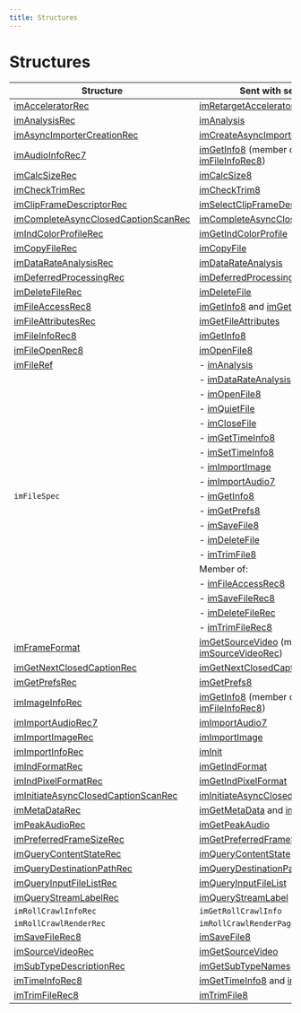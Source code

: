 ```yaml
---
title: Structures
---
```

# Structures

|                                              Structure                                               |                                                            Sent with selector                                                            |
|------------------------------------------------------------------------------------------------------|------------------------------------------------------------------------------------------------------------------------------------------|
| [imAcceleratorRec](structure-descriptions.md#imacceleratorrec)                                       | [imRetargetAccelerator](selector-descriptions.md#imretargetaccelerator)                                                                  |
| [imAnalysisRec](structure-descriptions.md#imanalysisrec)                                             | [imAnalysis](selector-descriptions.md#imanalysis)                                                                                        |
| [imAsyncImporterCreationRec](structure-descriptions.md#imasyncimportercreationrec)                   | [imCreateAsyncImporter](selector-descriptions.md#imcreateasyncimporter)                                                                  |
| [imAudioInfoRec7](structure-descriptions.md#imaudioinforec7)                                         | [imGetInfo8](selector-descriptions.md#imgetinfo8) (member of [imFileInfoRec8](structure-descriptions.md#imfileinforec8))                 |
| [imCalcSizeRec](structure-descriptions.md#imcalcsizerec)                                             | [imCalcSize8](selector-descriptions.md#imcalcsize8)                                                                                      |
| [imCheckTrimRec](structure-descriptions.md#imchecktrimrec)                                           | [imCheckTrim8](selector-descriptions.md#imchecktrim8)                                                                                    |
| [imClipFrameDescriptorRec](structure-descriptions.md#imclipframedescriptorrec)                       | [imSelectClipFrameDescriptor](selector-descriptions.md#imselectclipframedescriptor)                                                      |
| [imCompleteAsyncClosedCaptionScanRec](structure-descriptions.md#imcompleteasyncclosedcaptionscanrec) | [imCompleteAsyncClosedCaptionScan](selector-descriptions.md#imcompleteasyncclosedcaptionscan)                                            |
| [imIndColorProfileRec](structure-descriptions.md#imindcolorprofilerec)                               | [imGetIndColorProfile](selector-descriptions.md#imgetindcolorprofile)                                                                    |
| [imCopyFileRec](structure-descriptions.md#imcopyfilerec)                                             | [imCopyFile](selector-descriptions.md#imcopyfile)                                                                                        |
| [imDataRateAnalysisRec](structure-descriptions.md#imdatarateanalysisrec)                             | [imDataRateAnalysis](selector-descriptions.md#imdatarateanalysis)                                                                        |
| [imDeferredProcessingRec](structure-descriptions.md#imdeferredprocessingrec)                         | [imDeferredProcessing](selector-descriptions.md#imdeferredprocessing)                                                                    |
| [imDeleteFileRec](structure-descriptions.md#imdeletefilerec)                                         | [imDeleteFile](selector-descriptions.md#imdeletefile)                                                                                    |
| [imFileAccessRec8](structure-descriptions.md#imfileaccessrec8)                                       | [imGetInfo8](selector-descriptions.md#imgetinfo8) and [imGetPrefs8](selector-descriptions.md#imgetprefs8)                                |
| [imFileAttributesRec](structure-descriptions.md#imfileattributesrec)                                 | [imGetFileAttributes](selector-descriptions.md#imgetfileattributes)                                                                      |
| [imFileInfoRec8](structure-descriptions.md#imfileinforec8)                                           | [imGetInfo8](selector-descriptions.md#imgetinfo8)                                                                                        |
| [imFileOpenRec8](structure-descriptions.md#imfileopenrec8)                                           | [imOpenFile8](selector-descriptions.md#imopenfile8)                                                                                      |
| [imFileRef](structure-descriptions.md#imfileref)                                                     | - [imAnalysis](selector-descriptions.md#imanalysis)                                                                                      |
|                                                                                                      | - [imDataRateAnalysis](selector-descriptions.md#imdatarateanalysis)                                                                      |
|                                                                                                      | - [imOpenFile8](selector-descriptions.md#imopenfile8)                                                                                    |
|                                                                                                      | - [imQuietFile](selector-descriptions.md#imquietfile)                                                                                    |
|                                                                                                      | - [imCloseFile](selector-descriptions.md#imclosefile)                                                                                    |
|                                                                                                      | - [imGetTimeInfo8](selector-descriptions.md#imgettimeinfo8)                                                                              |
|                                                                                                      | - [imSetTimeInfo8](selector-descriptions.md#imsettimeinfo8)                                                                              |
|                                                                                                      | - [imImportImage](selector-descriptions.md#imimportimage)                                                                                |
|                                                                                                      | - [imImportAudio7](selector-descriptions.md#imimportaudio7)                                                                              |
| `imFileSpec`                                                                                         | - [imGetInfo8](selector-descriptions.md#imgetinfo8)                                                                                      |
|                                                                                                      | - [imGetPrefs8](selector-descriptions.md#imgetprefs8)                                                                                    |
|                                                                                                      | - [imSaveFile8](selector-descriptions.md#imsavefile8)                                                                                    |
|                                                                                                      | - [imDeleteFile](selector-descriptions.md#imdeletefile)                                                                                  |
|                                                                                                      | - [imTrimFile8](selector-descriptions.md#imtrimfile8)                                                                                    |
|                                                                                                      | Member of:                                                                                                                               |
|                                                                                                      | - [imFileAccessRec8](structure-descriptions.md#imfileaccessrec8)                                                                         |
|                                                                                                      | - [imSaveFileRec8](structure-descriptions.md#imsavefilerec8)                                                                             |
|                                                                                                      | - [imDeleteFileRec](structure-descriptions.md#imdeletefilerec)                                                                           |
|                                                                                                      | - [imTrimFileRec8](structure-descriptions.md#imtrimfilerec8)                                                                             |
| [imFrameFormat](structure-descriptions.md#imframeformat)                                             | [imGetSourceVideo](selector-descriptions.md#imgetsourcevideo) (member of [imSourceVideoRec](structure-descriptions.md#imsourcevideorec)) |
| [imGetNextClosedCaptionRec](structure-descriptions.md#imgetnextclosedcaptionrec)                     | [imGetNextClosedCaption](selector-descriptions.md#imgetnextclosedcaption)                                                                |
| [imGetPrefsRec](structure-descriptions.md#imgetprefsrec)                                             | [imGetPrefs8](selector-descriptions.md#imgetprefs8)                                                                                      |
| [imImageInfoRec](structure-descriptions.md#imimageinforec)                                           | [imGetInfo8](selector-descriptions.md#imgetinfo8) (member of [imFileInfoRec8](structure-descriptions.md#imfileinforec8))                 |
| [imImportAudioRec7](structure-descriptions.md#imimportaudiorec7)                                     | [imImportAudio7](selector-descriptions.md#imimportaudio7)                                                                                |
| [imImportImageRec](structure-descriptions.md#imimportimagerec)                                       | [imImportImage](selector-descriptions.md#imimportimage)                                                                                  |
| [imImportInfoRec](structure-descriptions.md#imimportinforec)                                         | [imInit](selector-descriptions.md#iminit)                                                                                                |
| [imIndFormatRec](structure-descriptions.md#imindformatrec)                                           | [imGetIndFormat](selector-descriptions.md#imgetindformat)                                                                                |
| [imIndPixelFormatRec](structure-descriptions.md#imindpixelformatrec)                                 | [imGetIndPixelFormat](selector-descriptions.md#imgetindpixelformat)                                                                      |
| [imInitiateAsyncClosedCaptionScanRec](structure-descriptions.md#iminitiateasyncclosedcaptionscanrec) | [imInitiateAsyncClosedCaptionScan](selector-descriptions.md#iminitiateasyncclosedcaptionscan)                                            |
| [imMetaDataRec](structure-descriptions.md#immetadatarec)                                             | [imGetMetaData](selector-descriptions.md#imgetmetadata) and [imSetMetaData](selector-descriptions.md#imsetmetadata)                      |
| [imPeakAudioRec](structure-descriptions.md#impeakaudiorec)                                           | [imGetPeakAudio](selector-descriptions.md#imgetpeakaudio)                                                                                |
| [imPreferredFrameSizeRec](structure-descriptions.md#impreferredframesizerec)                         | [imGetPreferredFrameSize](selector-descriptions.md#imgetpreferredframesize)                                                              |
| [imQueryContentStateRec](structure-descriptions.md#imquerycontentstaterec)                           | [imQueryContentState](selector-descriptions.md#imquerycontentstate)                                                                      |
| [imQueryDestinationPathRec](structure-descriptions.md#imquerydestinationpathrec)                     | [imQueryDestinationPath](selector-descriptions.md#imquerydestinationpath)                                                                |
| [imQueryInputFileListRec](structure-descriptions.md#imqueryinputfilelistrec)                         | [imQueryInputFileList](selector-descriptions.md#imqueryinputfilelist)                                                                    |
| [imQueryStreamLabelRec](structure-descriptions.md#imquerystreamlabelrec)                             | [imQueryStreamLabel](selector-descriptions.md#imquerystreamlabel)                                                                        |
| `imRollCrawlInfoRec`                                                                                 | `imGetRollCrawlInfo`                                                                                                                     |
| `imRollCrawlRenderRec`                                                                               | `imRollCrawlRenderPage`                                                                                                                  |
| [imSaveFileRec8](structure-descriptions.md#imsavefilerec8)                                           | [imSaveFile8](selector-descriptions.md#imsavefile8)                                                                                      |
| [imSourceVideoRec](structure-descriptions.md#imsourcevideorec)                                       | [imGetSourceVideo](selector-descriptions.md#imgetsourcevideo)                                                                            |
| [imSubTypeDescriptionRec](structure-descriptions.md#imsubtypedescriptionrec)                         | [imGetSubTypeNames](selector-descriptions.md#imgetsubtypenames)                                                                          |
| [imTimeInfoRec8](structure-descriptions.md#imtimeinforec8)                                           | [imGetTimeInfo8](selector-descriptions.md#imgettimeinfo8) and [imSetTimeInfo8](selector-descriptions.md#imsettimeinfo8)                  |
| [imTrimFileRec8](structure-descriptions.md#imtrimfilerec8)                                           | [imTrimFile8](selector-descriptions.md#imtrimfile8)                                                                                      |
